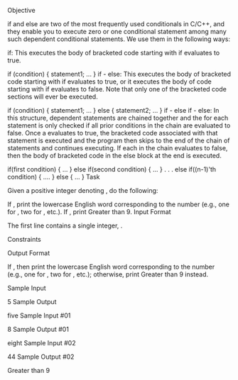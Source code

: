 Objective

if and else are two of the most frequently used conditionals in C/C++, and they enable you to execute zero or one conditional statement among many such dependent conditional statements. We use them in the following ways:

if: This executes the body of bracketed code starting with  if  evaluates to true.

if (condition) {
    statement1;
    ...
}
if - else: This executes the body of bracketed code starting with  if  evaluates to true, or it executes the body of code starting with  if  evaluates to false. Note that only one of the bracketed code sections will ever be executed.

if (condition) {
    statement1;
    ...
}
else {
    statement2;
    ...
}
if - else if - else: In this structure, dependent statements are chained together and the  for each statement is only checked if all prior conditions in the chain are evaluated to false. Once a  evaluates to true, the bracketed code associated with that statement is executed and the program then skips to the end of the chain of statements and continues executing. If each  in the chain evaluates to false, then the body of bracketed code in the else block at the end is executed.

if(first condition) {
    ...
}
else if(second condition) {
    ...
}
.
.
.
else if((n-1)'th condition) {
    ....
}
else {
    ...
}
Task

Given a positive integer denoting , do the following:

If , print the lowercase English word corresponding to the number (e.g., one for , two for , etc.).
If , print Greater than 9.
Input Format

The first line contains a single integer, .

Constraints

Output Format

If , then print the lowercase English word corresponding to the number (e.g., one for , two for , etc.); otherwise, print Greater than 9 instead.

Sample Input

5
Sample Output

five
Sample Input #01

8
Sample Output #01

eight
Sample Input #02

44
Sample Output #02

Greater than 9